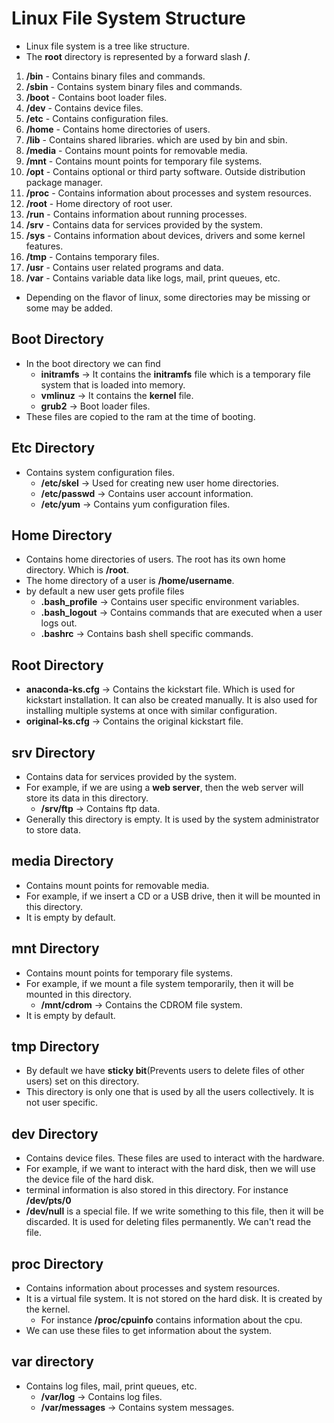 # Linux File System Structure
- Linux file system is a tree like structure.
- The **root** directory is represented by a forward slash **/**.

1. **/bin** - Contains binary files and commands.
2. **/sbin** - Contains system binary files and commands.
3. **/boot** - Contains boot loader files.
4. **/dev** - Contains device files.
5. **/etc** - Contains configuration files.
6. **/home** - Contains home directories of users.
7. **/lib** - Contains shared libraries. which are used by bin and sbin.
8. **/media** - Contains mount points for removable media.
9. **/mnt** - Contains mount points for temporary file systems.
10. **/opt** - Contains optional or third party software. Outside distribution package manager.
11. **/proc** - Contains information about processes and system resources.
12. **/root** - Home directory of root user.
13. **/run** - Contains information about running processes.
14. **/srv** - Contains data for services provided by the system.
15. **/sys** - Contains information about devices, drivers and some kernel features.
16. **/tmp** - Contains temporary files.
17. **/usr** - Contains user related programs and data.
18. **/var** - Contains variable data like logs, mail, print queues, etc.

- Depending on the flavor of linux, some directories may be missing or some may be added.

## Boot Directory
- In the boot directory we can find 
  - **initramfs** -> It contains the **initramfs** file which is a temporary file system that is loaded into memory.
  - **vmlinuz** -> It contains the **kernel** file.
  - **grub2** -> Boot loader files.
- These files are copied to the ram at the time of booting.

## Etc Directory
- Contains system configuration files.
  - **/etc/skel** -> Used for creating new user home directories.
  - **/etc/passwd** -> Contains user account information.
  - **/etc/yum** -> Contains yum configuration files.

## Home Directory
- Contains home directories of users. The root has its own home directory. Which is **/root**.
- The home directory of a user is **/home/username**.
- by default a new user gets profile files
  - **.bash_profile** -> Contains user specific environment variables.
  - **.bash_logout** -> Contains commands that are executed when a user logs out.
  - **.bashrc** -> Contains bash shell specific commands.

## Root Directory
- **anaconda-ks.cfg** -> Contains the kickstart file. Which is used for kickstart installation. It can also be created manually. It is also used for installing multiple systems at once with similar configuration.
- **original-ks.cfg** -> Contains the original kickstart file.

## srv Directory
- Contains data for services provided by the system.
- For example, if we are using a **web server**, then the web server will store its data in this directory.
  - **/srv/ftp** -> Contains ftp data.
- Generally this directory is empty. It is used by the system administrator to store data.

## media Directory
- Contains mount points for removable media.
- For example, if we insert a CD or a USB drive, then it will be mounted in this directory.
- It is empty by default.

## mnt Directory
- Contains mount points for temporary file systems.
- For example, if we mount a file system temporarily, then it will be mounted in this directory.
  - **/mnt/cdrom** -> Contains the CDROM file system.
- It is empty by default.

## tmp Directory
- By default we have **sticky bit**(Prevents users to delete files of other users) set on this directory.
- This directory is only one that is used by all the users collectively. It is not user specific.

## dev Directory
- Contains device files. These files are used to interact with the hardware. 
- For example, if we want to interact with the hard disk, then we will use the device file of the hard disk.
- terminal information is also stored in this directory. For instance **/dev/pts/0**
- **/dev/null** is a special file. If we write something to this file, then it will be discarded. It is used for deleting files permanently. We can't read the file.

## proc Directory
- Contains information about processes and system resources.
- It is a virtual file system. It is not stored on the hard disk. It is created by the kernel.
  - For instance **/proc/cpuinfo** contains information about the cpu.
- We can use these files to get information about the system.

## var directory
- Contains log files, mail, print queues, etc.
  - **/var/log** -> Contains log files.
  - **/var/messages** -> Contains system messages.